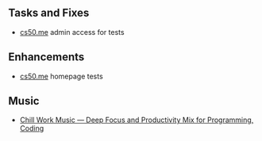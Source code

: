 ## Tasks and Fixes
* [cs50.me](https://cs50.me) admin access for tests

## Enhancements
* [cs50.me](https://cs50.me) homepage tests

## Music
* [Chill Work Music — Deep Focus and Productivity Mix for Programming, Coding](https://www.youtube.com/watch?v=dheqxLgg-qg)